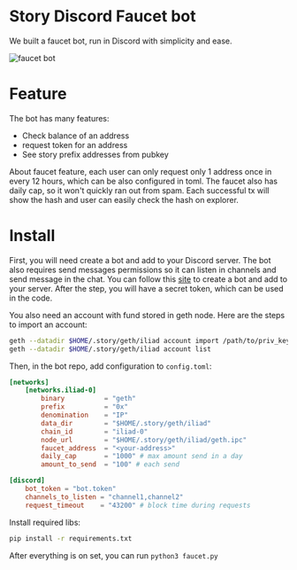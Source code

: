 # Story Discord Faucet bot
We built a faucet bot, run in Discord with simplicity and ease.

![faucet bot](https://i.ibb.co/SvVydgC/giv.gif)

# Feature
The bot has many features:
- Check balance of an address
- request token for an address
- See story prefix addresses from pubkey

About faucet feature, each user can only request only 1 address once in every 12 hours, which can be also configured in toml. The faucet also has daily cap, so it won't quickly ran out from spam. Each successful tx will show the hash and user can easily check the hash on explorer.

# Install
First, you will need create a bot and add to your Discord server. The bot also requires send messages permissions so it can listen in channels and send message in the chat. You can follow this [site](https://discordpy.readthedocs.io/en/stable/discord.html) to create a bot and add to your server. After the step, you will have a secret token, which can be used in the code.

You also need an account with fund stored in geth node. Here are the steps to import an account:
```bash
geth --datadir $HOME/.story/geth/iliad account import /path/to/priv_key
geth --datadir $HOME/.story/geth/iliad account list
```

Then, in the bot repo, add configuration to `config.toml`:
```toml
[networks]
    [networks.iliad-0]
        binary          = "geth"
        prefix          = "0x"
        denomination    = "IP"
        data_dir        = "$HOME/.story/geth/iliad"
        chain_id        = "iliad-0"
        node_url        = "$HOME/.story/geth/iliad/geth.ipc"
        faucet_address  = "<your-address>"
        daily_cap       = "1000" # max amount send in a day
        amount_to_send  = "100" # each send

[discord]
    bot_token = "bot.token"
    channels_to_listen = "channel1,channel2"
    request_timeout    = "43200" # block time during requests
```
Install required libs:
```bash
pip install -r requirements.txt
```
After everything is on set, you can run `python3 faucet.py`